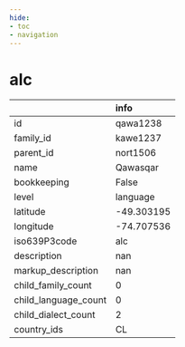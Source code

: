 ```yaml
---
hide:
- toc
- navigation
---
```

# alc
|                      | info       |
|:---------------------|:-----------|
| id                   | qawa1238   |
| family_id            | kawe1237   |
| parent_id            | nort1506   |
| name                 | Qawasqar   |
| bookkeeping          | False      |
| level                | language   |
| latitude             | -49.303195 |
| longitude            | -74.707536 |
| iso639P3code         | alc        |
| description          | nan        |
| markup_description   | nan        |
| child_family_count   | 0          |
| child_language_count | 0          |
| child_dialect_count  | 2          |
| country_ids          | CL         |
